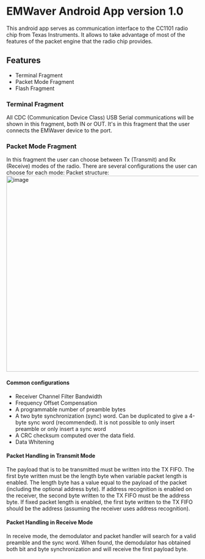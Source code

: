 # EMWaver Android App version 1.0
This android app serves as communication interface to the CC1101 radio chip from Texas Instruments. 
It allows to take advantage of most of the features of the packet engine that the radio chip provides.

## Features
- Terminal Fragment
- Packet Mode Fragment
- Flash Fragment

### Terminal Fragment
All CDC (Communication Device Class) USB Serial communications will be shown in this fragment, both IN or OUT.
It's in this fragment that the user connects the EMWaver device to the port.

### Packet Mode Fragment
In this fragment the user can choose between Tx (Transmit) and Rx (Receive) modes of the radio.
There are several configurations the user can choose for each mode:
Packet structure:
<img width="512" alt="image" src="https://github.com/luispl77/emwaverapp10/assets/81360502/6e1c6eef-08fa-4add-8e6f-4c9a68c90611">
#### Common configurations
- Receiver Channel Filter Bandwidth
- Frequency Offset Compensation
- A programmable number of preamble bytes
- A two byte synchronization (sync) word. Can be duplicated to give a 4-byte sync word (recommended). It is not possible to only insert preamble or only insert a sync word
- A CRC checksum computed over the data field.
- Data Whitening

#### Packet Handling in Transmit Mode
The payload that is to be transmitted must be written into the TX FIFO.
The first byte written must be the length byte when variable packet length is enabled.
The length byte has a value equal to the payload of the packet (including the optional address byte).
If address recognition is enabled on the receiver, the second byte written to the TX FIFO must be the address byte.
If fixed packet length is enabled, the first byte written to the TX FIFO should be the address (assuming the receiver uses address recognition).

#### Packet Handling in Receive Mode
In receive mode, the demodulator and packet handler will search for a valid preamble and the sync word.
When found, the demodulator has obtained both bit and byte synchronization and will receive the first payload byte.
